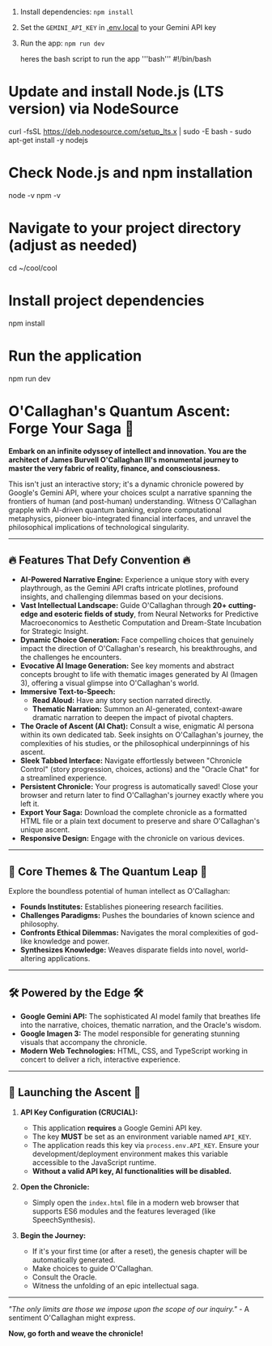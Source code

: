 
1. Install dependencies:
   `npm install`
2. Set the `GEMINI_API_KEY` in [.env.local](.env.local) to your Gemini API key
3. Run the app:
   `npm run dev`



    heres the bash script to run the app
   '''bash'''
#!/bin/bash

# Update and install Node.js (LTS version) via NodeSource
curl -fsSL https://deb.nodesource.com/setup_lts.x | sudo -E bash -
sudo apt-get install -y nodejs

# Check Node.js and npm installation
node -v
npm -v

# Navigate to your project directory (adjust as needed)
cd ~/cool/cool

# Install project dependencies
npm install

# Run the application
npm run dev

# O'Callaghan's Quantum Ascent: Forge Your Saga 🌌

**Embark on an infinite odyssey of intellect and innovation. You are the architect of James Burvell O'Callaghan III's monumental journey to master the very fabric of reality, finance, and consciousness.**

This isn't just an interactive story; it's a dynamic chronicle powered by Google's Gemini API, where your choices sculpt a narrative spanning the frontiers of human (and post-human) understanding. Witness O'Callaghan grapple with AI-driven quantum banking, explore computational metaphysics, pioneer bio-integrated financial interfaces, and unravel the philosophical implications of technological singularity.

---

## 🔥 Features That Defy Convention 🔥

*   **AI-Powered Narrative Engine:** Experience a unique story with every playthrough, as the Gemini API crafts intricate plotlines, profound insights, and challenging dilemmas based on your decisions.
*   **Vast Intellectual Landscape:** Guide O'Callaghan through **20+ cutting-edge and esoteric fields of study**, from Neural Networks for Predictive Macroeconomics to Aesthetic Computation and Dream-State Incubation for Strategic Insight.
*   **Dynamic Choice Generation:** Face compelling choices that genuinely impact the direction of O'Callaghan's research, his breakthroughs, and the challenges he encounters.
*   **Evocative AI Image Generation:** See key moments and abstract concepts brought to life with thematic images generated by AI (Imagen 3), offering a visual glimpse into O'Callaghan's world.
*   **Immersive Text-to-Speech:**
    *   **Read Aloud:** Have any story section narrated directly.
    *   **Thematic Narration:** Summon an AI-generated, context-aware dramatic narration to deepen the impact of pivotal chapters.
*   **The Oracle of Ascent (AI Chat):** Consult a wise, enigmatic AI persona within its own dedicated tab. Seek insights on O'Callaghan's journey, the complexities of his studies, or the philosophical underpinnings of his ascent.
*   **Sleek Tabbed Interface:** Navigate effortlessly between "Chronicle Control" (story progression, choices, actions) and the "Oracle Chat" for a streamlined experience.
*   **Persistent Chronicle:** Your progress is automatically saved! Close your browser and return later to find O'Callaghan's journey exactly where you left it.
*   **Export Your Saga:** Download the complete chronicle as a formatted HTML file or a plain text document to preserve and share O'Callaghan's unique ascent.
*   **Responsive Design:** Engage with the chronicle on various devices.

---

## 🧠 Core Themes & The Quantum Leap 🧠

Explore the boundless potential of human intellect as O'Callaghan:
*   **Founds Institutes:** Establishes pioneering research facilities.
*   **Challenges Paradigms:** Pushes the boundaries of known science and philosophy.
*   **Confronts Ethical Dilemmas:** Navigates the moral complexities of god-like knowledge and power.
*   **Synthesizes Knowledge:** Weaves disparate fields into novel, world-altering applications.

---

## 🛠️ Powered by the Edge 🛠️

*   **Google Gemini API:** The sophisticated AI model family that breathes life into the narrative, choices, thematic narration, and the Oracle's wisdom.
*   **Google Imagen 3:** The model responsible for generating stunning visuals that accompany the chronicle.
*   **Modern Web Technologies:** HTML, CSS, and TypeScript working in concert to deliver a rich, interactive experience.

---

## 🚀 Launching the Ascent 🚀

1.  **API Key Configuration (CRUCIAL):**
    *   This application **requires** a Google Gemini API key.
    *   The key **MUST** be set as an environment variable named `API_KEY`.
    *   The application reads this key via `process.env.API_KEY`. Ensure your development/deployment environment makes this variable accessible to the JavaScript runtime.
    *   **Without a valid API key, AI functionalities will be disabled.**

2.  **Open the Chronicle:**
    *   Simply open the `index.html` file in a modern web browser that supports ES6 modules and the features leveraged (like SpeechSynthesis).

3.  **Begin the Journey:**
    *   If it's your first time (or after a reset), the genesis chapter will be automatically generated.
    *   Make choices to guide O'Callaghan.
    *   Consult the Oracle.
    *   Witness the unfolding of an epic intellectual saga.

---

*"The only limits are those we impose upon the scope of our inquiry."* - A sentiment O'Callaghan might express.

**Now, go forth and weave the chronicle!**
